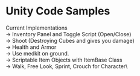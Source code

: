 # Unity Code Samples

Current Implementations\
-> Inventory Panel and Toggle Script (Open/Close)\
-> Shoot (Destroying Cubes and gives you damage)\
-> Health and Armor \
-> Use medkit on ground.\
-> Scriptable Item Objects with ItemBase Class\
-> Walk, Free Look, Sprint, Crouch for Character\


